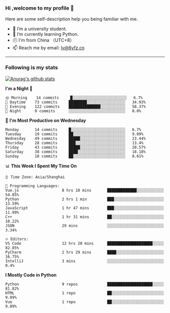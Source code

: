 ### Hi ,welcome to my profile 👋
Here are some self-description help you being familiar with me.
<!--
**liuyunfz/liuyunfz** is a ✨ _special_ ✨ repository because its `README.md` (this file) appears on your GitHub profile.
- 👯 I’m looking to collaborate on ...
- 🤔 I’m looking for help with ...
Here are some ideas to get you started:
-->
- 🏫 I’m a university student.
- 💪 I’m currently learning Python.
- 🕗 I'm from China （UTC+8）
- 📫 Reach me by email: [ly@6yfz.cn](mailto:ly@6yfz.cn)
  
---
### Following is my stats
  
[![Anurag's github stats](https://github-readme-stats.vercel.app/api?username=liuyunfz)](https://github.com/anuraghazra/github-readme-stats)
  
<!--START_SECTION:waka-->
**I'm a Night 🦉** 

```text
🌞 Morning    14 commits     █░░░░░░░░░░░░░░░░░░░░░░░░   6.7% 
🌆 Daytime    73 commits     ████████░░░░░░░░░░░░░░░░░   34.93% 
🌃 Evening    122 commits    ██████████████░░░░░░░░░░░   58.37% 
🌙 Night      0 commits      ░░░░░░░░░░░░░░░░░░░░░░░░░   0.0%

```
📅 **I'm Most Productive on Wednesday** 

```text
Monday       14 commits     █░░░░░░░░░░░░░░░░░░░░░░░░   6.7% 
Tuesday      19 commits     ██░░░░░░░░░░░░░░░░░░░░░░░   9.09% 
Wednesday    49 commits     █████░░░░░░░░░░░░░░░░░░░░   23.44% 
Thursday     28 commits     ███░░░░░░░░░░░░░░░░░░░░░░   13.4% 
Friday       43 commits     █████░░░░░░░░░░░░░░░░░░░░   20.57% 
Saturday     38 commits     ████░░░░░░░░░░░░░░░░░░░░░   18.18% 
Sunday       18 commits     ██░░░░░░░░░░░░░░░░░░░░░░░   8.61%

```


📊 **This Week I Spent My Time On** 

```text
⌚︎ Time Zone: Asia/Shanghai

💬 Programming Languages: 
Vue.js                   8 hrs 10 mins       █████████████░░░░░░░░░░░░   54.85% 
Python                   2 hrs 1 min         ███░░░░░░░░░░░░░░░░░░░░░░   13.59% 
JavaScript               1 hr 47 mins        ███░░░░░░░░░░░░░░░░░░░░░░   11.99% 
C++                      1 hr 31 mins        ██░░░░░░░░░░░░░░░░░░░░░░░   10.22% 
JSON                     29 mins             ░░░░░░░░░░░░░░░░░░░░░░░░░   3.34%

🔥 Editors: 
VS Code                  12 hrs 20 mins      ████████████████████░░░░░   82.85% 
PyCharm                  2 hrs 29 mins       ████░░░░░░░░░░░░░░░░░░░░░   16.75% 
IntelliJ                 3 mins              ░░░░░░░░░░░░░░░░░░░░░░░░░   0.4%

```

**I Mostly Code in Python** 

```text
Python                   9 repos             ████████████████████░░░░░   81.82% 
HTML                     1 repo              ██░░░░░░░░░░░░░░░░░░░░░░░   9.09% 
Vue                      1 repo              ██░░░░░░░░░░░░░░░░░░░░░░░   9.09%

```



<!--END_SECTION:waka-->
